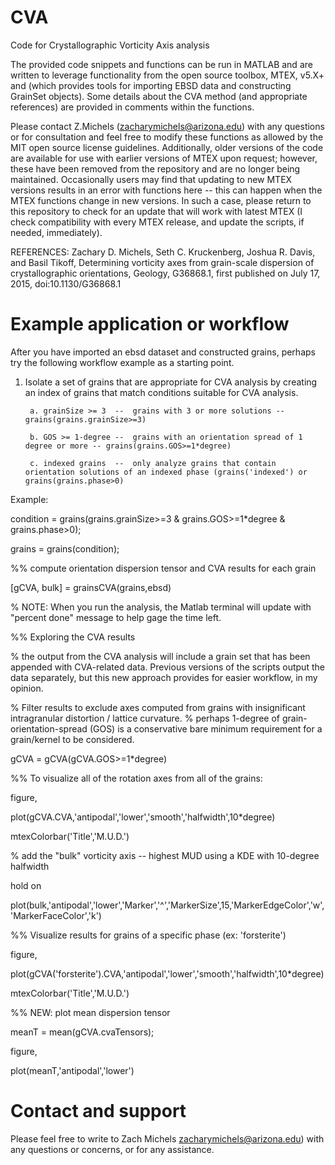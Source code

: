 # CVA

Code for Crystallographic Vorticity Axis analysis


The provided code snippets and functions can be run in MATLAB and are written to
leverage functionality from the open source toolbox, MTEX, v5.X+ and (which
provides tools for importing EBSD data and constructing GrainSet objects). Some
details about the CVA method (and appropriate references) are provided in
comments within the functions.


Please contact Z.Michels (zacharymichels@arizona.edu) with any questions or for consultation and feel free to modify these functions as allowed by the MIT open source license guidelines.
Additionally, older versions of the code are available for use with earlier versions of MTEX upon request; however, these have been removed from the repository and are no
longer being maintained. Occasionally users may find that updating to new MTEX versions results in an error with functions here -- this can happen when the MTEX functions change in new versions. In such a case, please return to this repository to check for an update that will work with latest MTEX (I check compatibility with every MTEX release, and update the scripts, if needed, immediately).



REFERENCES:
Zachary D. Michels, Seth C. Kruckenberg, Joshua R. Davis, and Basil
Tikoff, Determining vorticity axes from grain-scale dispersion of
crystallographic orientations, Geology, G36868.1, first published on July 17,
2015, doi:10.1130/G36868.1



# Example application or workflow


After you have imported an ebsd dataset and constructed grains, perhaps try the following workflow example as a starting point.

1. Isolate a set of grains that are appropriate for CVA analysis by creating an index of grains that match conditions suitable for CVA analysis.

        a. grainSize >= 3  --  grains with 3 or more solutions -- grains(grains.grainSize>=3)
    
        b. GOS >= 1-degree --  grains with an orientation spread of 1 degree or more -- grains(grains.GOS>=1*degree)   
    
        c. indexed grains  --  only analyze grains that contain orientation solutions of an indexed phase (grains('indexed') or grains(grains.phase>0)



Example:

condition = grains(grains.grainSize>=3 & grains.GOS>=1*degree & grains.phase>0);

grains = grains(condition);


%% compute orientation dispersion tensor and CVA results for each grain

[gCVA, bulk] = grainsCVA(grains,ebsd)


% NOTE: When you run the analysis, the Matlab terminal will update with "percent done" message to help gage the time left. 



%% Exploring the CVA results

% the output from the CVA analysis will include a grain set that has been appended with CVA-related data. Previous versions of the scripts output the data separately, but this new approach provides for easier workflow, in my opinion.



% Filter results to exclude axes computed from grains with insignificant intragranular distortion / lattice curvature.
% perhaps 1-degree of grain-orientation-spread (GOS) is a conservative bare minimum requirement for a grain/kernel to be considered.

gCVA = gCVA(gCVA.GOS>=1*degree)




%% To visualize all of the rotation axes from all of the grains:

figure,

plot(gCVA.CVA,'antipodal','lower','smooth','halfwidth',10*degree)

mtexColorbar('Title','M.U.D.')

% add the "bulk" vorticity axis -- highest MUD using a KDE with 10-degree halfwidth

hold on

plot(bulk,'antipodal','lower','Marker','^','MarkerSize',15,'MarkerEdgeColor','w','MarkerFaceColor','k')




%% Visualize results for grains of a specific phase (ex: 'forsterite')

figure,

plot(gCVA('forsterite').CVA,'antipodal','lower','smooth','halfwidth',10*degree)

mtexColorbar('Title','M.U.D.')






%% NEW: plot mean dispersion tensor

meanT = mean(gCVA.cvaTensors);


figure,

plot(meanT,'antipodal','lower')




# Contact and support

Please feel free to write to Zach Michels zacharymichels@arizona.edu) with any questions or concerns, or for any assistance.
